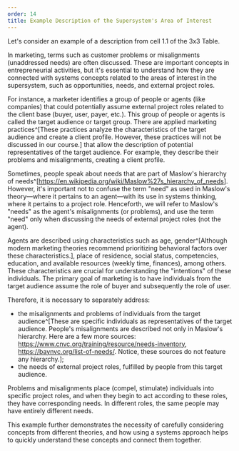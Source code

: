 ```yaml
---
order: 14
title: Example Description of the Supersystem's Area of Interest
---
```


Let's consider an example of a description from cell 1.1 of the 3x3 Table.

In marketing, terms such as customer problems or misalignments (unaddressed needs) are often discussed. These are important concepts in entrepreneurial activities, but it's essential to understand how they are connected with systems concepts related to the areas of interest in the supersystem, such as opportunities, needs, and external project roles.

For instance, a marketer identifies a group of people or agents (like companies) that could potentially assume external project roles related to the client base (buyer, user, payer, etc.). This group of people or agents is called the target audience or target group. There are applied marketing practices^[These practices analyze the characteristics of the target audience and create a client profile. However, these practices will not be discussed in our course.] that allow the description of potential representatives of the target audience. For example, they describe their problems and misalignments, creating a client profile.

Sometimes, people speak about needs that are part of Maslow's hierarchy of needs^[<https://en.wikipedia.org/wiki/Maslow%27s_hierarchy_of_needs>]. However, it's important not to confuse the term "need" as used in Maslow's theory—where it pertains to an agent—with its use in systems thinking, where it pertains to a project role. Henceforth, we will refer to Maslow's "needs" as the agent's misalignments (or problems), and use the term "need" only when discussing the needs of external project roles (not the agent).

Agents are described using characteristics such as age, gender^[Although modern marketing theories recommend prioritizing behavioral factors over these characteristics.], place of residence, social status, competencies, education, and available resources (weekly time, finances), among others. These characteristics are crucial for understanding the "intentions" of these individuals. The primary goal of marketing is to have individuals from the target audience assume the role of buyer and subsequently the role of user.

Therefore, it is necessary to separately address:

* the misalignments and problems of individuals from the target audience^[These are specific individuals as representatives of the target audience. People's misalignments are described not only in Maslow's hierarchy. Here are a few more sources: <https://www.cnvc.org/training/resource/needs-inventory>, <https://baynvc.org/list-of-needs/>. Notice, these sources do not feature any hierarchy.];
* the needs of external project roles, fulfilled by people from this target audience.

Problems and misalignments place (compel, stimulate) individuals into specific project roles, and when they begin to act according to these roles, they have corresponding needs. In different roles, the same people may have entirely different needs.

This example further demonstrates the necessity of carefully considering concepts from different theories, and how using a systems approach helps to quickly understand these concepts and connect them together.